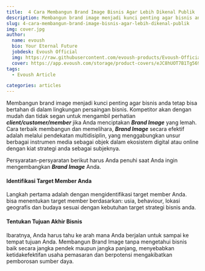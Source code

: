 ```yaml
---
title:  4 Cara Membangun Brand Image Bisnis Agar Lebih Dikenal Publik
description: Membangun brand image menjadi kunci penting agar bisnis anda tetap bisa bertahan di dalam lingkungan persaingan bisnis.
slug: 4-cara-membangun-brand-image-bisnis-agar-lebih-dikenal-publik
img: cover.jpg
author:
  name: evoush
  bio: Your Eternal Future
  jobdesk: Evoush Official
  img: https://raw.githubusercontent.com/evoush-products/Evoush-Official-Website/master/static/icon_128.png
  cover: https://app.evoush.com/storage/product-covers/eJC8hUOT7B1Tg56943hWhsI9KMH8k7CdRe2OFDbo.jpg
tags:
  - Evoush Article

categories: articles
---  
```

Membangun brand image menjadi kunci penting agar bisnis anda tetap bisa bertahan di dalam lingkungan persaingan bisnis. Kompetitor akan dengan mudah dan tidak segan untuk mengambil perhatian ***client/customer/member*** jika Anda menciptakan ***Brand Image*** yang lemah.  
Cara terbaik membangun dan memelihara, ***Brand Image*** secara efektif adalah melalui pendekatan multidisiplin, yang menggabungkan unsur berbagai instrumen media sebagai objek dalam ekosistem digital atau online dengan kiat strategi anda sebagai subjeknya.  

Persyaratan-persyaratan berikut harus Anda penuhi saat Anda ingin mengembangkan ***Brand Image*** Anda.  


#### Identifikasi Target Member Anda  
Langkah pertama adalah dengan mengidentifikasi target member Anda. bisa menentukan target member berdasarkan: usia, behaviour, lokasi geografis dan budaya sesuai dengan kebutuhan target strategi bisnis anda.  


#### Tentukan Tujuan Akhir Bisnis  
Ibaratnya, Anda harus tahu ke arah mana Anda berjalan untuk sampai ke tempat tujuan Anda. Membangun Brand Image tanpa mengetahui bisnis baik secara jangka pendek maupun jangka panjang, menyebabkan ketidakefektifan usaha pemasaran dan berpotensi mengakibatkan pemborosan sumber daya.